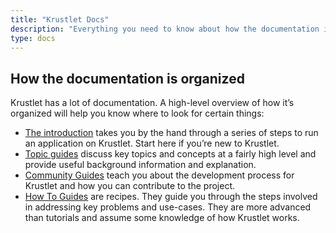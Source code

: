 ```yaml
---
title: "Krustlet Docs"
description: "Everything you need to know about how the documentation is organized."
type: docs
---
```


## How the documentation is organized

Krustlet has a lot of documentation. A high-level overview of how it’s organized
will help you know where to look for certain things:

- [The introduction](./intro/) takes you by the hand through a series of
  steps to run an application on Krustlet. Start here if you’re new to Krustlet.
- [Topic guides](./topics/) discuss key topics and concepts at a fairly
  high level and provide useful background information and explanation.
- [Community Guides](./community/) teach you about the development
  process for Krustlet and how you can contribute to the project.
- [How To Guides](./howto/) are recipes. They guide you through the steps
  involved in addressing key problems and use-cases. They are more advanced than
  tutorials and assume some knowledge of how Krustlet works.
